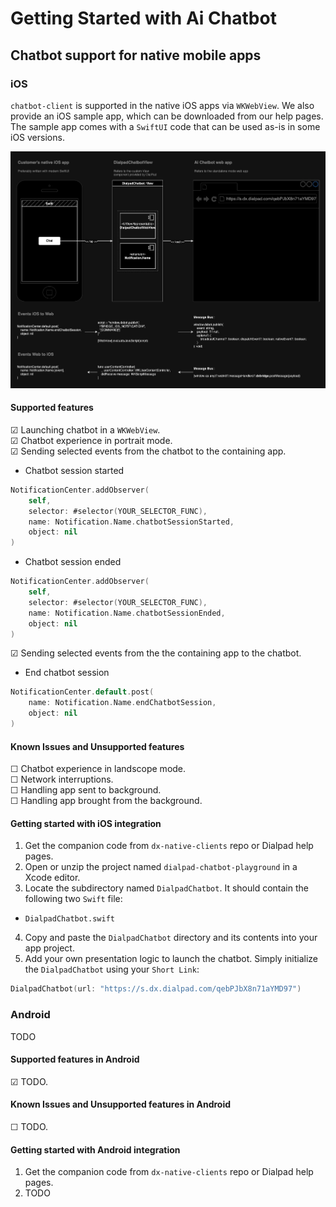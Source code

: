 
# Getting Started with Ai Chatbot

## Chatbot support for native mobile apps

### iOS

`chatbot-client` is supported in the native iOS apps via `WKWebView`. We also provide an iOS sample app, which can be downloaded from our help pages. The sample app comes with a `SwiftUI` code that can be used as-is in some iOS versions.

![Native iOS app - Ai Chatbot web app](./documents/native.ios.support.jpg)

#### Supported features

&#9745; Launching chatbot in a `WKWebView`. <br />
&#9745; Chatbot experience in portrait mode. <br />
&#9745; Sending selected events from the chatbot to the containing app. <br />

- Chatbot session started <br />

```swift
NotificationCenter.addObserver(
    self,
    selector: #selector(YOUR_SELECTOR_FUNC),
    name: Notification.Name.chatbotSessionStarted,
    object: nil
)
```

- Chatbot session ended <br />

```swift
NotificationCenter.addObserver(
    self,
    selector: #selector(YOUR_SELECTOR_FUNC),
    name: Notification.Name.chatbotSessionEnded,
    object: nil
)
```

&#9745; Sending selected events from the the containing app to the chatbot. <br />

- End chatbot session <br />

```swift
NotificationCenter.default.post(
    name: Notification.Name.endChatbotSession,
    object: nil
)
```

#### Known Issues and Unsupported features

&#9744; Chatbot experience in landscope mode. <br />
&#9744; Network interruptions. <br />
&#9744; Handling app sent to background. <br />
&#9744; Handling app brought from the background. <br />

#### Getting started with iOS integration

1. Get the companion code from `dx-native-clients` repo or Dialpad help pages.
2. Open or unzip the project named `dialpad-chatbot-playground` in a Xcode editor.
3. Locate the subdirectory named `DialpadChatbot`. It should contain the following two `Swift` file:

- `DialpadChatbot.swift`

4. Copy and paste the `DialpadChatbot` directory and its contents into your app project.
5. Add your own presentation logic to launch the chatbot. Simply initialize the `DialpadChatbot` using your `Short Link`:

```swift
DialpadChatbot(url: "https://s.dx.dialpad.com/qebPJbX8n71aYMD97")
```

### Android

TODO

#### Supported features in Android

&#9745; TODO. <br />

#### Known Issues and Unsupported features in Android

&#9744; TODO. <br />

#### Getting started with Android integration

1. Get the companion code from `dx-native-clients` repo or Dialpad help pages.
2. TODO
